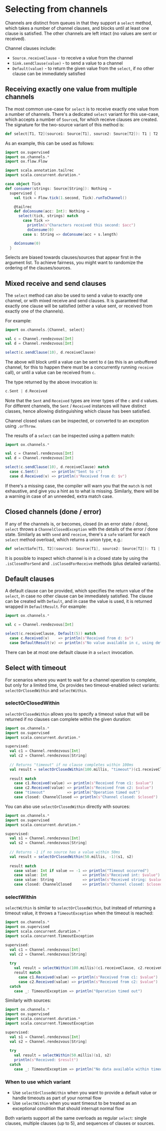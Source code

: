 # Selecting from channels

Channels are distinct from queues in that they support a `select` method, which takes a number of channel clauses, and
blocks until at least one clause is satisfied. The other channels are left intact (no values are sent or received).

Channel clauses include:

* `Source.receiveClause` - to receive a value from the channel
* `Sink.sendClause(value)` - to send a value to a channel
* `Default(value)` - to return the given value from the `select`, if no other clause can be immediately satisfied

## Receiving exactly one value from multiple channels

The most common use-case for `select` is to receive exactly one value from a number of channels. There's a dedicated
`select` variant for this use-case, which accepts a number of `Source`s, for which receive clauses are created. The
signature for the two-source variant of this method is:

```scala
def select[T1, T2](source1: Source[T1], source2: Source[T2]): T1 | T2
```

As an example, this can be used as follows:

```scala mdoc:compile-only
import ox.supervised
import ox.channels.*
import ox.flow.Flow

import scala.annotation.tailrec
import scala.concurrent.duration.*

case object Tick
def consumer(strings: Source[String]): Nothing =
  supervised {
    val tick = Flow.tick(1.second, Tick).runToChannel()

    @tailrec
    def doConsume(acc: Int): Nothing =
      select(tick, strings) match
        case Tick =>
          println(s"Characters received this second: $acc")
          doConsume(0)
        case s: String => doConsume(acc + s.length)

    doConsume(0)
  }
```

Selects are biased towards clauses/sources that appear first in the argument list. To achieve fairness, you might want
to randomize the ordering of the clauses/sources.

## Mixed receive and send clauses

The `select` method can also be used to send a value to exactly one channel, or with mixed receive and send clauses.
It is guaranteed that exactly one clause will be satisfied (either a value sent, or received from exactly one of the
channels).

For example:

```scala mdoc:compile-only
import ox.channels.{Channel, select}

val c = Channel.rendezvous[Int]
val d = Channel.rendezvous[Int]

select(c.sendClause(10), d.receiveClause)
```

The above will block until a value can be sent to `d` (as this is an unbuffered channel, for this to happen there must
be a concurrently running `receive` call), or until a value can be received from `c`.

The type returned by the above invocation is:

```scala
c.Sent | d.Received
```

Note that the `Sent` and `Received` types are inner types of the `c` and `d` values. For different channels, the
`Sent` / `Received` instances will have distinct classes, hence allowing distinguishing which clause has been satisfied.

Channel closed values can be inspected, or converted to an exception using `.orThrow`.

The results of a `select` can be inspected using a pattern match:

```scala mdoc:compile-only
import ox.channels.*

val c = Channel.rendezvous[Int]
val d = Channel.rendezvous[Int]

select(c.sendClause(10), d.receiveClause) match
  case c.Sent()      => println("Sent to c")
  case d.Received(v) => println(s"Received from d: $v")
```

If there's a missing case, the compiler will warn you that the `match` is not exhaustive, and give you a hint as to
what is missing. Similarly, there will be a warning in case of an unneeded, extra match case.

## Closed channels (done / error)

If any of the channels is, or becomes, closed (in an error state / done), `select` throws a `ChannelClosedException` 
with the details of the error / done state. Similarly as with `send` and `receive`, there's a `safe` variant for each
`select` method overload, which returns a union type, e.g.:

```scala
def selectSafe[T1, T2](source1: Source[T1], source2: Source[T2]): T1 | T2 | ChannelClosed
```

It is possible to inspect which channel is in a closed state by using the `.isClosedForSend` and `.isClosedForReceive`
methods (plus detailed variants).

## Default clauses

A default clause can be provided, which specifies the return value of the `select`, in case no other clause can be
immediately satisfied. The clause can be created with `Default`, and in case the value is used, it is returned wrapped
in `DefaultResult`. For example:

```scala mdoc:compile-only
import ox.channels.*

val c = Channel.rendezvous[Int]

select(c.receiveClause, Default(5)) match
  case c.Received(v)    => println(s"Received from d: $v")
  case DefaultResult(v) => println(s"No value available in c, using default: $v")
```

There can be at most one default clause in a `select` invocation.

## Select with timeout

For scenarios where you want to wait for a channel operation to complete, but only for a limited time, Ox provides 
two timeout-enabled select variants: `selectOrClosedWithin` and `selectWithin`.

### selectOrClosedWithin

`selectOrClosedWithin` allows you to specify a timeout value that will be returned if no clauses can complete within 
the given duration:

```scala mdoc:compile-only
import ox.channels.*
import ox.supervised
import scala.concurrent.duration.*

supervised:
  val c1 = Channel.rendezvous[Int]
  val c2 = Channel.rendezvous[String]
  
  // Returns "timeout" if no clause completes within 100ms
  val result = selectOrClosedWithin(100.millis, "timeout")(c1.receiveClause, c2.receiveClause)
  
  result match
    case c1.Received(value) => println(s"Received from c1: $value")
    case c2.Received(value) => println(s"Received from c2: $value") 
    case "timeout"          => println("Operation timed out")
    case closed: ChannelClosed => println(s"Channel closed: $closed")
```

You can also use `selectOrClosedWithin` directly with sources:

```scala mdoc:compile-only
import ox.channels.*
import ox.supervised
import scala.concurrent.duration.*

supervised:
  val s1 = Channel.rendezvous[Int] 
  val s2 = Channel.rendezvous[String]
  
  // Returns -1 if no source has a value within 50ms
  val result = selectOrClosedWithin(50.millis, -1)(s1, s2)
  
  result match
    case value: Int if value == -1 => println("Timeout occurred")
    case value: Int                => println(s"Received int: $value")
    case value: String             => println(s"Received string: $value")
    case closed: ChannelClosed     => println(s"Channel closed: $closed")
```

### selectWithin

`selectWithin` is similar to `selectOrClosedWithin`, but instead of returning a timeout value, it throws a 
`TimeoutException` when the timeout is reached:

```scala mdoc:compile-only
import ox.channels.*
import ox.supervised
import scala.concurrent.duration.*
import scala.concurrent.TimeoutException

supervised:
  val c1 = Channel.rendezvous[Int]
  val c2 = Channel.rendezvous[String]
  
  try
    val result = selectWithin(100.millis)(c1.receiveClause, c2.receiveClause)
    result match
      case c1.Received(value) => println(s"Received from c1: $value")
      case c2.Received(value) => println(s"Received from c2: $value")
  catch
    case _: TimeoutException => println("Operation timed out")
```

Similarly with sources:

```scala mdoc:compile-only
import ox.channels.*
import ox.supervised
import scala.concurrent.duration.*
import scala.concurrent.TimeoutException

supervised:
  val s1 = Channel.rendezvous[Int]
  val s2 = Channel.rendezvous[String] 
  
  try
    val result = selectWithin(50.millis)(s1, s2)
    println(s"Received: $result")
  catch
    case _: TimeoutException => println("No data available within timeout")
```

### When to use which variant

- Use `selectOrClosedWithin` when you want to provide a default value or handle timeouts as part of your normal flow
- Use `selectWithin` when you want timeout to be treated as an exceptional condition that should interrupt normal flow

Both variants support all the same overloads as regular `select`: single clauses, multiple clauses (up to 5), and 
sequences of clauses or sources.
